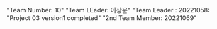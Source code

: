 "Team Number: 10"
"Team LEader: 이상윤"
"Team Leader : 20221058:
"Project 03 version1 completed"
"2nd Team Member: 20221069"